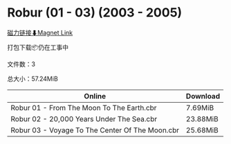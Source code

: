 # Robur (01 - 03) (2003 - 2005)

[磁力链接⬇Magnet Link](magnet:?xt=urn:btih:538a9364ac2065f5b05c524dd07d7a34653a1f55&dn=Robur%20%2801%20-%2003%29%20%282003%20-%202005%29)

打包下载📦仍在工事中

文件数：3

总大小：57.24MiB

Online | Download
--- | ---
Robur 01 - From The Moon To The Earth.cbr | 7.69MiB
Robur 02 - 20,000 Years Under The Sea.cbr | 23.88MiB
Robur 03 - Voyage To The Center Of The Moon.cbr | 25.68MiB